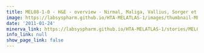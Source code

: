 ```yaml
---
title: MEL08-1-0 - H&E - overview - Nirmal, Maliga, Vallius, Sorger et al., 2021
image: https://labsyspharm.github.io/HTA-MELATLAS-1/images/thumbnail-MEL08-1-0-he-overview.jpg
date: '2011-01-24'
minerva_link: https://labsyspharm.github.io/HTA-MELATLAS-1/stories/MEL08-1-0-he-overview.html
info_link: null
show_page_link: false
---
```

